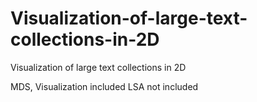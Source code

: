 Visualization-of-large-text-collections-in-2D
=============================================

Visualization of large text collections in 2D

MDS, Visualization included
LSA not included
